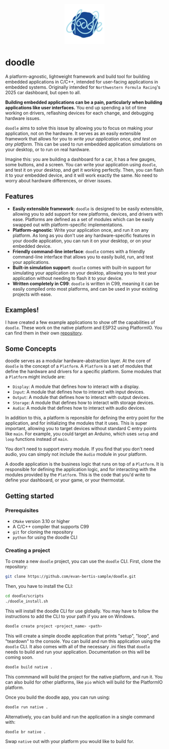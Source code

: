 <div align="center">
  <img src="docs/doodle_logo.png" width=25%>
  <br>
</div>


# doodle

A platform-agnostic, lightweight framework and build tool for building embedded applications in C/C++, intended for user-facing applications in embedded systems. Originally intended for `Northwestern Formula Racing`'s 2025 car dashboard, but open to all.

**Building embedded applications can be a pain, particularly when building applications like user interfaces.** You end up spending a lot of time working on drivers, reflashing devices for each change, and debugging hardware issues.

`doodle` aims to solve this issue by allowing you to focus on making your application, not on the hardware. It serves as an easily extensible framework that allows for you to _write your application once, and test on any platform._ This can be used to run embedded application simulations on your desktop, or to run on real hardware.

Imagine this: you are building a dashboard for a car, it has a few gauges, some buttons, and a screen. You can write your application using `doodle`, and test it on your desktop, and get it working perfectly. Then, you can flash it to your embedded device, and it will work exactly the same. No need to worry about hardware differences, or driver issues.

## Features

- **Easily extensible framework**: `doodle` is designed to be easily extensible, allowing you to add support for new platforms, devices, and drivers with ease. Platforms are defined as a set of modules which can be easily swapped out with platform-specific implementations.
- **Platform-agnostic**: Write your application once, and run it on any platform. As long as you don't use any hardware-specific features in your doodle application, you can run it on your desktop, or on your embedded device.
- **Friendly command-line interface**: `doodle` comes with a friendly command-line interface that allows you to easily build, run, and test your applications.
- **Built-in simulation support**: `doodle` comes with built-in support for simulating your application on your desktop, allowing you to test your application without needing to flash it to your device.
- **Written completely in C99**: `doodle` is written in C99, meaning it can be easily compiled onto most platforms, and can be used in your existing projects with ease.

## Examples!

I have created a few example applications to show off the capabilities of `doodle`. These work on the native platform and ESP32 using PlatformIO. You can find them in their own [repository](https://github.com/evan-bertis-sample/doodle-examples.git).

## Some Concepts

doodle serves as a modular hardware-abstraction layer. At the core of `doodle` is the concept of a `Platform`. A `Platform` is a set of modules that define the hardware and drivers for a specific platform. Some modules that a `Platform` might include are:

- `Display`: A module that defines how to interact with a display.
- `Input`: A module that defines how to interact with input devices.
- `Output`: A module that defines how to interact with output devices.
- `Storage`: A module that defines how to interact with storage devices.
- `Audio`: A module that defines how to interact with audio devices.

In addition to this, a platform is reponsible for defining the entry point for the application, and for initializing the modules that it uses. This is super important, allowing you to target devices without standard C entry points like `main`. For example, you could target an Arduino, which uses `setup` and `loop` functions instead of `main`.

You don't need to support every module. If you find that you don't need audio, you can simply not include the `Audio` module in your platform.

A doodle application is the business logic that runs on top of a `Platform`. It is responsible for defining the application logic, and for interacting with the modules provided by the `Platform`. This is the code that you'd write to define your dashboard, or your game, or your thermostat.

## Getting started

### Prerequisites

- `CMake` version 3.10 or higher
- A C/C++ compiler that supports C99
- `git` for cloning the repository
- `python` for using the doodle CLI

### Creating a project

To create a new `doodle` project, you can use the `doodle` CLI. First, clone the repository:

```bash
git clone https://github.com/evan-bertis-sample/doodle.git
```

Then, you have to install the CLI:

```bash
cd doodle/scripts
./doodle_install.sh
```

This will install the doodle CLI for use globally. You may have to follow the instructions to add the CLI to your path if you are on Windows.

```bash
doodle create project <project_name> <path>
```

This will create a simple doodle application that prints "setup", "loop", and "teardown" to the console. You can build and run this application using the `doodle` CLI. It also comes with all of the necessary .ini files that `doodle` needs to build and run your application. Documentation on this will be coming soon.

```bash
doodle build native .
```

This commmand will build the project for the native platform, and run it. You can also build for other platforms, like `pio` which will build for the PlatformIO platform.

Once you build the doodle app, you can run using:

```bash
doodle run native .
```

Alternatively, you can build and run the application in a single command with:

```bash
doodle br native .
```

Swap `native` out with your platform you would like to build for.
